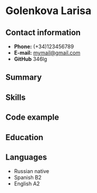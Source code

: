 # Golenkova Larisa

## Contact information
- **Phone:** (+34)123456789
- **E-mail:** mymail@gmail.com
- **GitHub** 346lg

## Summary

## Skills

## Code example

## Education

## Languages
- Russian native
- Spanish B2
- English A2
